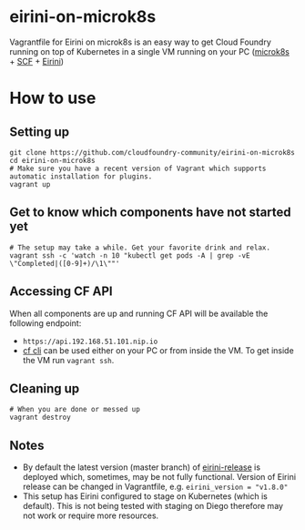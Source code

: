 # eirini-on-microk8s
Vagrantfile for Eirini on microk8s is an easy way to get Cloud Foundry running on top of Kubernetes in a single VM running on your PC ([microk8s](https://microk8s.io) + [SCF](https://github.com/SUSE/scf) + [Eirini](https://github.com/cloudfoundry-incubator/eirini-release))

# How to use
## Setting up
```
git clone https://github.com/cloudfoundry-community/eirini-on-microk8s
cd eirini-on-microk8s
# Make sure you have a recent version of Vagrant which supports automatic installation for plugins.
vagrant up
```

## Get to know which components have not started yet
```
# The setup may take a while. Get your favorite drink and relax.
vagrant ssh -c 'watch -n 10 "kubectl get pods -A | grep -vE \"Completed|([0-9]+)/\1\""'
```

## Accessing CF API
When all components are up and running CF API will be available the following endpoint:
- `https://api.192.168.51.101.nip.io`
- [cf cli](https://github.com/cloudfoundry/cli) can be used either on your PC or from inside the VM. To get inside the VM run `vagrant ssh`.

## Cleaning up
```
# When you are done or messed up
vagrant destroy
```

## Notes
- By default the latest version (master branch) of [eirini-release](https://github.com/cloudfoundry-incubator/eirini-release) is deployed which, sometimes, may be not fully functional.
  Version of Eirini release can be changed in Vagrantfile, e.g. `eirini_version = "v1.8.0"`
- This setup has Eirini configured to stage on Kubernetes (which is default). This is not being tested with staging on Diego therefore may not work or require more resources.
